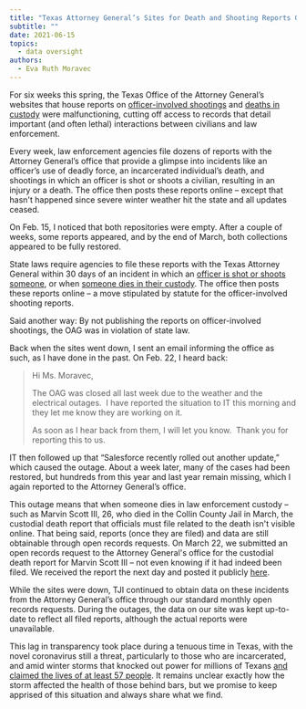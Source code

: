 ```yaml
---
title: "Texas Attorney General’s Sites for Death and Shooting Reports Go Dark "
subtitle: ""
date: 2021-06-15
topics:
  - data oversight
authors:
  - Eva Ruth Moravec
---
```

For six weeks this spring, the Texas Office of the Attorney General’s websites that house reports on [officer-involved shootings](https://oagtx.force.com/oisreports/apex/OISReportsPage) and [deaths in custody](https://oagtx.force.com/cdr/cdrreportdeaths) were malfunctioning, cutting off access to records that detail important (and often lethal) interactions between civilians and law enforcement. 

Every week, law enforcement agencies file dozens of reports with the Attorney General’s office that provide a glimpse into incidents like an officer’s use of deadly force, an incarcerated individual’s death, and shootings in which an officer is shot or shoots a civilian, resulting in an injury or a death. The office then posts these reports online – except that hasn't happened since severe winter weather hit the state and all updates ceased.  

On Feb. 15, I noticed that both repositories were empty. After a couple of weeks, some reports appeared, and by the end of March, both collections appeared to be fully restored. 

State laws require agencies to file these reports with the Texas Attorney General within 30 days of an incident in which an [officer is shot or shoots someone](https://statutes.capitol.texas.gov/Docs/CR/htm/CR.2.htm#2.139), or when [someone dies in their custody](https://statutes.capitol.texas.gov/Docs/CR/htm/CR.49.htm). The office then posts these reports online – a move stipulated by statute for the officer-involved shooting reports. 

Said another way: By not publishing the reports on officer-involved shootings, the OAG was in violation of state law. 

Back when the sites went down, I sent an email informing the office as such, as I have done in the past. On Feb. 22, I heard back:

> Hi Ms. Moravec,
>
> The OAG was closed all last week due to the weather and the electrical outages.  I have reported the situation to IT this morning and they let me know they are working on it.
>
> As soon as I hear back from them, I will let you know.  Thank you for reporting this to us.

IT then followed up that “Salesforce recently rolled out another update,” which caused the outage. About a week later, many of the cases had been restored, but hundreds from this year and last year remain missing, which I again reported to the Attorney General’s office. 

This outage means that when someone dies in law enforcement custody – such as Marvin Scott III, 26, who died in the Collin County Jail in March, the custodial death report that officials must file related to the death isn't visible online. That being said, reports (once they are filed) and data are still obtainable through open records requests. On March 22, we submitted an open records request to the Attorney General's office for the custodial death report for Marvin Scott III – not even knowing if it had indeed been filed. We received the report the next day and posted it publicly [here](https://www.documentcloud.org/documents/20521178-marvinscottiii_cdr).

While the sites were down, TJI continued to obtain data on these incidents from the Attorney General’s office through our standard monthly open records requests. During the outages, the data on our site was kept up-to-date to reflect all filed reports, although the actual reports were unavailable. 

This lag in transparency took place during a tenuous time in Texas, with the novel coronavirus still a threat, particularly to those who are incarcerated, and amid winter storms that knocked out power for millions of Texans [and claimed the lives of at least 57 people](https://www.texastribune.org/2021/03/15/texas-winter-storm-deaths/). It remains unclear exactly how the storm affected the health of those behind bars, but we promise to keep apprised of this situation and always share what we find.